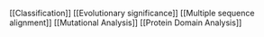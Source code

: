 [[Classification]]
[[Evolutionary significance]]
[[Multiple sequence alignment]]
[[Mutational Analysis]]
[[Protein Domain Analysis]]
